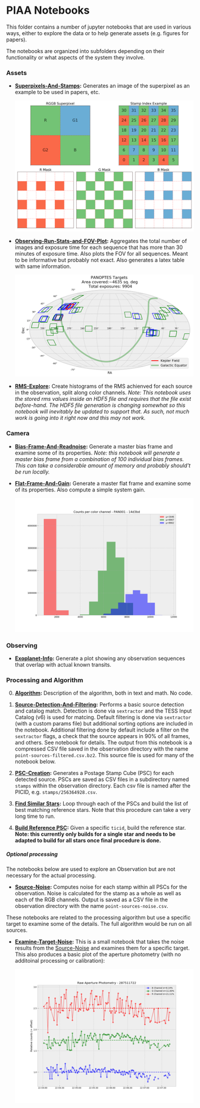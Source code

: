 # PIAA Notebooks

This folder contains a number of jupyter notebooks that are used in various ways, either to explore the data or to help generate assets (e.g. figures for papers).

The notebooks are organized into subfolders depending on their functionality or what aspects of the system they involve.

### Assets

* **[Superpixels-And-Stamps](assets/Superpixels-And-Stamps.ipynb):** Generates an image of the superpixel as an example to be used in papers, etc.

  ![Bayer array demo](assets/bayer-demo.png)
  
* **[Observing-Run-Stats-and-FOV-Plot](assets/Observing-Run-Stats-and-FOV-Plot.ipynb):**  Aggregates the total number of images and exposure time for each sequence that has more than 30 minutes of exposure time. Also plots the FOV for all sequences. Meant to be informative but probably not exact. Also generates a latex table with same information.

  ![FOV Plot](assets/panoptes_observations_overview.png)
  
* **[RMS-Explore](assets/RMS-Explore.ipynb):**  Create histograms of the RMS achienved for each source in the observation, split along color channels. _Note: This notebook uses the stored rms values inside an HDF5 file and requires that the file exist before-hand. The HDF5 file generation is changing somewhat so this notebook will inevitably be updated to support that. As such, not much work is going into it right now and this may not work._

### Camera

* **[Bias-Frame-And-Readnoise](camera/Bias-Frame-And-Readnoise.ipynb):** Generate a master bias frame and examine some of its properties. _Note: this notebook will generate a master bias frame from a combination of 100 individual bias frames. This can take a considerable amount of memory and probably should't be run locally._

* **[Flat-Frame-And-Gain](camera/Flat-Frame-And-Gain.ipynb):** Generate a master flat frame and examine some of its properties. Also compute a simple system gain.

  ![Flat Histogram](camera/flat-hist-colors.png)
  
### Observing

* **[Exoplanet-Info](observing/Exoplanet-Info.ipynb):** Generate a plot showing any observation sequences that overlap with actual known transits.

### Processing and Algorithm

0. **[Algorithm](processing/Algorithm.ipynb):** Description of the algorithm, both in text and math. No code.

1. **[Source-Detection-And-Filtering](processing/PIAA-Source-Detection-And-Filtering.ipynb):** Performs a basic source detection and catalog match. Detection is done via `sextractor` and the TESS Input Catalog (v6) is used for matcing. Default filtering is done via `sextractor` (with a custom params file) but additional sorting options are included in the notebook. Additional filtering done by default include a filter on the `sextractor` flags, a check that the source appears in 90% of all frames, and others. See notebook for details. The output from this notebook is a compressed CSV file saved in the observation directory with the name `point-sources-filtered.csv.bz2`. This source file is used for many of the notebook below.

2. **[PSC-Creation](processing/PIAA-PSC-Creation.ipynb):** Generates a Postage Stamp Cube (PSC) for each detected source. PSCs are saved as CSV files in a subdirectory named `stamps` within the observation directory. Each csv file is named after the PICID, e.g. `stamps/256364928.csv`.

3. **[Find Similar Stars](processing/PIAA-Find-Similar-Stars.ipynb):** Loop through each of the PSCs and build the list of best matching reference stars. Note that this procedure can take a very long time to run.

4. **[Build Reference PSC](processing/PIAA-Build-Reference-PSC.ipynb):** Given a specific `ticid`, build the reference star. __Note: this currently only builds for a single star and needs to be adapted to build for all stars once final procedure is done.__

##### Optional processing

The notebooks below are used to explore an Observation but are not necessary for the actual processing.

* **[Source-Noise](processing/PIAA-Source-Noise.ipynb):** Computes noise for each stamp within all PSCs for the observation. Noise is calculated for the stamp as a whole as well as each of the RGB channels. Output is saved as a CSV file in the observation directory with the name `point-sources-noise.csv`.

These notebooks are related to the processing algorithm but use a specific target to examine some of the details. The full algorithm would be run on all sources.

* **[Examine-Target-Noise](processing/PIAA-Examine-Target-Noise.ipynb):** This is a small notebook that takes the noise results from the [Source-Noise](PIAA-Source-Noise.ipynb) and examines them for a specific target. This also produces a basic plot of the aperture photometry (with no additoinal processing or calibration):

    ![Aperture Photometry for target](processing/aperture-photometry.png)
    

